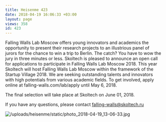 ```yaml
---
title: Heisenme 423
date: 2018-04-19 16:06:33 +03:00
layout: page
views: 358
id: 423
---
```


Falling Walls Lab Moscow offers young innovators and academics the opportunity to present their research projects to an illustrious panel of jurors for the chance to win a trip to Berlin. 
The catch? You have to wow the jury in three minutes or less.
Skoltech is pleased to announce an open call for applications to participate in Falling Walls Lab Moscow 2018.
This year Skoltech will host Falling Walls Lab Moscow within the framework of the Startup Village 2018.
We are seeking outstanding talents and innovators with high potentials from various academic fields.
To get involved, apply online at falling-walls.com/lab/apply until May 6, 2018.

The final selection will take place at Skoltech on June 01, 2018.

If you have any questions, please contact falling-walls@skoltech.ru



![/uploads/heisenme/static/photo_2018-04-19_13-06-33.jpg](/uploads/heisenme/static/photo_2018-04-19_13-06-33.jpg)
